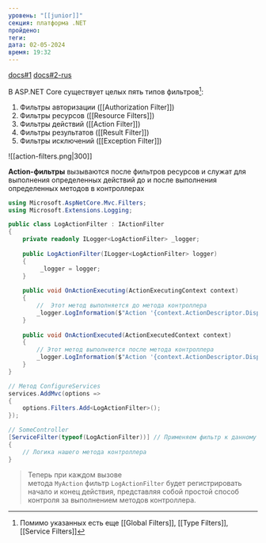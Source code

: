 ```yaml
---
уровень: "[[junior]]"
секция: платформа .NET
пройдено: 
теги: 
дата: 02-05-2024
время: 19:32
---
```

[docs#1](#https://learn.microsoft.com/en-us/aspnet/mvc/overview/older-versions-1/controllers-and-routing/understanding-action-filters-cs)
[docs#2-rus](#https://learn.microsoft.com/ru-ru/aspnet/core/mvc/controllers/filters?view=aspnetcore-8.0)

В ASP.NET Core существует целых пять типов фильтров[^1]:

1. Фильтры авторизации ([[Authorization Filter]])
2. Фильтры ресурсов ([[Resource Filters]])
3. Фильтры действий ([[Action Filter]])
4. Фильтры результатов ([[Result Filter]])
5. Фильтры исключений ([[Exception Filter]])

[^1]: Помимо указанных есть еще [[Global Filters]], [[Type Filters]], [[Service Filters]] 

![[action-filters.png|300]] 

**Action-фильтры** вызываются после фильтров ресурсов и служат для выполнения определенных действий до и после выполнения определенных методов в контроллерах

```c#
using Microsoft.AspNetCore.Mvc.Filters;
using Microsoft.Extensions.Logging;

public class LogActionFilter : IActionFilter
{
	private readonly ILogger<LogActionFilter> _logger;
	
	public LogActionFilter(ILogger<LogActionFilter> logger)
	{
		 _logger = logger; 
	}
	
	public void OnActionExecuting(ActionExecutingContext context)
	{
		//  Этот метод выполняется до метода контроллера
		_logger.LogInformation($"Action '{context.ActionDescriptor.DisplayName}' is starting.");
	}
	
	public void OnActionExecuted(ActionExecutedContext context)
	{ 
		// Этот метод выполняется после метода контроллера
		_logger.LogInformation($"Action '{context.ActionDescriptor.DisplayName}' has completed.");
	}
}

// Метод ConfigureServices
services.AddMvc(options =>
{
	options.Filters.Add<LogActionFilter>();
});

// SomeController
[ServiceFilter(typeof(LogActionFilter))] // Применяем фильтр к данному методу контроллераpublic IActionResult MyAction()
{
	// Логика нашего метода контроллера
}
```

> Теперь при каждом вызове метода `MyAction` фильтр `LogActionFilter` будет регистрировать начало и конец действия, представляя собой простой способ контроля за выполнением методов контроллера.